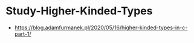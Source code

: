 # Study-Higher-Kinded-Types


* https://blog.adamfurmanek.pl/2020/05/16/higher-kinded-types-in-c-part-1/
